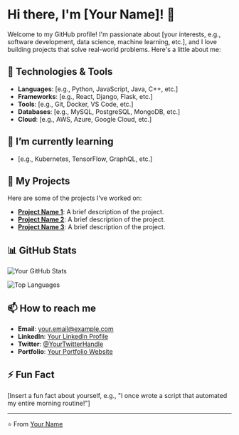 # Hi there, I'm [Your Name]! 👋

Welcome to my GitHub profile! I'm passionate about [your interests, e.g., software development, data science, machine learning, etc.], and I love building projects that solve real-world problems. Here's a little about me:

## 🔧 Technologies & Tools

- **Languages**: [e.g., Python, JavaScript, Java, C++, etc.]
- **Frameworks**: [e.g., React, Django, Flask, etc.]
- **Tools**: [e.g., Git, Docker, VS Code, etc.]
- **Databases**: [e.g., MySQL, PostgreSQL, MongoDB, etc.]
- **Cloud**: [e.g., AWS, Azure, Google Cloud, etc.]

## 🌱 I’m currently learning

- [e.g., Kubernetes, TensorFlow, GraphQL, etc.]

## 💼 My Projects

Here are some of the projects I've worked on:

- **[Project Name 1](https://github.com/yourusername/project1)**: A brief description of the project.
- **[Project Name 2](https://github.com/yourusername/project2)**: A brief description of the project.
- **[Project Name 3](https://github.com/yourusername/project3)**: A brief description of the project.

## 📊 GitHub Stats

![Your GitHub Stats](https://github-readme-stats.vercel.app/api?username=yourusername&show_icons=true&theme=radical)

![Top Languages](https://github-readme-stats.vercel.app/api/top-langs/?username=yourusername&layout=compact&theme=radical)

## 📫 How to reach me

- **Email**: [your.email@example.com](mailto:your.email@example.com)
- **LinkedIn**: [Your LinkedIn Profile](https://www.linkedin.com/in/yourprofile/)
- **Twitter**: [@YourTwitterHandle](https://twitter.com/YourTwitterHandle)
- **Portfolio**: [Your Portfolio Website](https://yourportfolio.com)

## ⚡ Fun Fact

[Insert a fun fact about yourself, e.g., "I once wrote a script that automated my entire morning routine!"]

---

⭐️ From [Your Name](https://github.com/yourusername)
